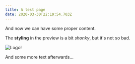 ```yaml
---
title: A test page
date: 2020-03-30T22:19:54.703Z
---
```

And now we can have some proper content.

The **styling** in the preview is a bit *shonky*, but it's not so bad.

![](/images/ttat-logo.png "Logo!")

And some more text afterwards...
